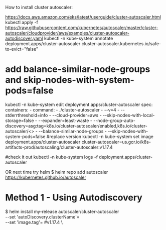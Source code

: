 How to install cluster autoscaler:

https://docs.aws.amazon.com/eks/latest/userguide/cluster-autoscaler.html
kubectl apply -f https://raw.githubusercontent.com/kubernetes/autoscaler/master/cluster-autoscaler/cloudprovider/aws/examples/cluster-autoscaler-autodiscover.yaml
kubectl -n kube-system annotate deployment.apps/cluster-autoscaler cluster-autoscaler.kubernetes.io/safe-to-evict="false"

# add balance-similar-node-groups and skip-nodes-with-system-pods=false
kubectl -n kube-system edit deployment.apps/cluster-autoscaler
    spec:
      containers:
      - command:
        - ./cluster-autoscaler
        - --v=4
        - --stderrthreshold=info
        - --cloud-provider=aws
        - --skip-nodes-with-local-storage=false
        - --expander=least-waste
        - --node-group-auto-discovery=asg:tag=k8s.io/cluster-autoscaler/enabled,k8s.io/cluster-autoscaler/<<YOUR CLUSTER NAME>>
        - --balance-similar-node-groups
        - --skip-nodes-with-system-pods=false
#replace version
kubectl -n kube-system set image deployment.apps/cluster-autoscaler cluster-autoscaler=us.gcr.io/k8s-artifacts-prod/autoscaling/cluster-autoscaler:v1.17.4

#check it out
kubectl -n kube-system logs -f deployment.apps/cluster-autoscaler

OR
next time try helm
$ helm repo add autoscaler https://kubernetes.github.io/autoscaler

# Method 1 - Using Autodiscovery
$ helm install my-release autoscaler/cluster-autoscaler \
--set 'autoDiscovery.clusterName'=<CLUSTER NAME> \
--set 'image.tag'=<VERSION> #v1.17.4 \
